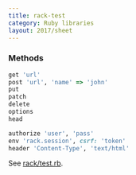 ```yaml
---
title: rack-test
category: Ruby libraries
layout: 2017/sheet
---
```


### Methods

```ruby
get 'url'
post 'url', 'name' => 'john'
put
patch
delete
options
head
```

```ruby
authorize 'user', 'pass'
env 'rack.session', csrf: 'token'
header 'Content-Type', 'text/html'
```

See [rack/test.rb](https://github.com/brynary/rack-test/blob/master/lib/rack/test.rb).
